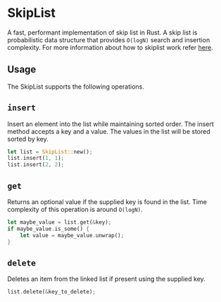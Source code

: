# SkipList

A fast, performant implementation of skip list in Rust.
A skip list is probabilistic data structure that provides `O(logN)` search and insertion complexity.
For more information about how to skiplist work refer [here](https://en.wikipedia.org/wiki/Skip_list).

## Usage

The SkipList supports the following operations.

## `insert`

Insert an element into the list while maintaining sorted order.
The insert method accepts a key and a value. The values in the list will be stored sorted by key.

```rust
let list = SkipList::new();
list.insert(1, 1);
list.insert(2, 2);
```

## `get`

Returns an optional value if the supplied key is found in the list.
Time complexity of this operation is around `O(logN)`.

```rust
let maybe_value = list.get(&key);
if maybe_value.is_some() {
    let value = maybe_value.unwrap();
} 
```

## `delete`

Deletes an item from the linked list if present using the supplied key.

```rust
list.delete(&key_to_delete);
```